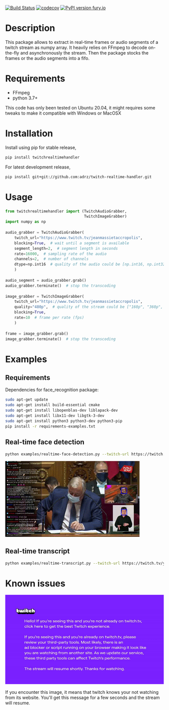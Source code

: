 [![Build
Status](https://travis-ci.org/adrz/twitch-realtime-handler.svg?branch=master)](https://travis-ci.org/adrz/twitch-realtime-handler)
[![codecov](https://codecov.io/gh/adrz/twitch-realtime-handler/branch/master/graph/badge.svg)](https://codecov.io/gh/adrz/twitch-realtime-handler)
[![PyPI version fury.io](https://badge.fury.io/py/twitchrealtimehandler.svg)](https://pypi.python.org/pypi/twitchrealtimehandler/)


# Description

This package allows to extract in real-time frames or audio segments of a twitch stream as numpy array.
It heavily relies on FFmpeg to decode on-the-fly and asynchronously the stream.
Then the package stocks the frames or the audio segments into a fifo.


# Requirements

- FFmpeg
- python 3.7+

This code has only been tested on Ubuntu 20.04, it might requires some tweaks to make it compatible with Windows or MacOSX

# Installation

Install using pip for stable release,
```bash
pip install twitchrealtimehandler
```

For latest development release,
```bash
pip install git+git://github.com:adrz/twitch-realtime-handler.git
```

# Usage

```python
from twitchrealtimehandler import (TwitchAudioGrabber,
                                   TwitchImageGrabber)
import numpy as np

audio_grabber = TwitchAudioGrabber(
    twitch_url="https://www.twitch.tv/jeanmassietaccropolis",
    blocking=True,  # wait until a segment is available
    segment_length=2,  # segment length in seconds
    rate=16000,  # sampling rate of the audio
    channels=2,  # number of channels
    dtype=np.int16  # quality of the audio could be [np.int16, np.int32, np.float32, np.float64]
    )

audio_segment = audio_grabber.grab()
audio_grabber.terminate()  # stop the transcoding

image_grabber = TwitchImageGrabber(
    twitch_url="https://www.twitch.tv/jeanmassietaccropolis",
    quality="480p",  # quality of the stream could be ["160p", "360p", "480p", "720p", "720p60", "1080p", "1080p60"]
    blocking=True,
    rate=10  # frame per rate (fps)
    )

frame = image_grabber.grab()
image_grabber.terminate()  # stop the transcoding
```

# Examples

## Requirements

Dependencies for face_recognition package:

```bash
sudo apt-get update
sudo apt-get install build-essential cmake
sudo apt-get install libopenblas-dev liblapack-dev 
sudo apt-get install libx11-dev libgtk-3-dev
sudo apt-get install python3 python3-dev python3-pip
pip install -r requirements-examples.txt
```

## Real-time face detection

```bash
python examples/realtime-face-detection.py --twitch-url https://twitch.tv/yourfavouritetwitcher
```
![face-detection-senat](https://raw.githubusercontent.com/adrz/twitch-realtime-handler/master/demos/faces-detection.gif)


## Real-time transcript

```bash
python examples/realtime-transcript.py --twitch-url https://twitch.tv/yourfavouritetwitcher
```

# Known issues

![twitch-third-party](https://raw.githubusercontent.com/adrz/twitch-realtime-handler/master/demos/twitch-thirdparty.jpg)

If you encounter this image, it means that twitch knows your not watching from its website. You'll get this message for a few seconds and the stream will resume.